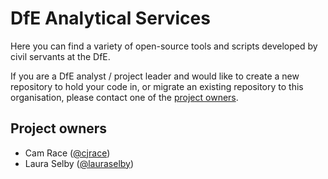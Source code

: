 # DfE Analytical Services

Here you can find a variety of open-source tools and scripts developed by civil servants at the DfE.

If you are a DfE analyst / project leader and would like to create a new repository to hold your code in, or migrate an existing repository to this organisation, please contact one of the [project owners](#project-owners).

## Project owners
* Cam Race ([@cjrace](https://github.com/cjrace))
* Laura Selby ([@lauraselby](https://github.com/lauraselby))

